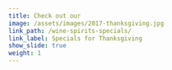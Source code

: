 ```yaml
---
title: Check out our
image: /assets/images/2017-thanksgiving.jpg
link_path: /wine-spirits-specials/
link_label: Specials for Thanksgiving
show_slide: true
weight: 1
---
```




